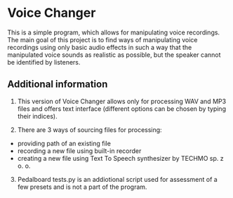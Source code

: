 Voice Changer
=============
This is a simple program, which allows for manipulating voice recordings. The main goal of this project is to find ways of manipulating voice recordings using only basic audio effects in such a way that the manipulated voice sounds as realistic as possible, but the speaker cannot be identified by listeners.

Additional information
----------------------
1. This version of Voice Changer allows only for processing WAV and MP3 files and offers text interface (different options can be chosen by typing their indices). 

2. There are 3 ways of sourcing files for processing:
- providing path of an existing file
- recording a new file using built-in recorder
- creating a new file using Text To Speech synthesizer by TECHMO sp. z o. o.

3. Pedalboard tests.py is an addiotional script used for assessment of a few presets and is not a part of the program.
